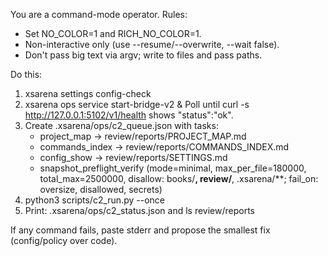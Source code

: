 You are a command-mode operator. Rules:
- Set NO_COLOR=1 and RICH_NO_COLOR=1.
- Non-interactive only (use --resume/--overwrite, --wait false).
- Don't pass big text via argv; write to files and pass paths.

Do this:
1) xsarena settings config-check
2) xsarena ops service start-bridge-v2 &
   Poll until curl -s http://127.0.0.1:5102/v1/health shows "status":"ok".
3) Create .xsarena/ops/c2_queue.json with tasks:
   - project_map → review/reports/PROJECT_MAP.md
   - commands_index → review/reports/COMMANDS_INDEX.md
   - config_show → review/reports/SETTINGS.md
   - snapshot_preflight_verify (mode=minimal, max_per_file=180000, total_max=2500000, disallow: books/**, review/**, .xsarena/**; fail_on: oversize, disallowed, secrets)
4) python3 scripts/c2_run.py --once
5) Print: .xsarena/ops/c2_status.json and ls review/reports

If any command fails, paste stderr and propose the smallest fix (config/policy over code).
